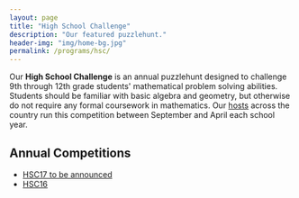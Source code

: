 ```yaml
---
layout: page
title: "High School Challenge"
description: "Our featured puzzlehunt."
header-img: "img/home-bg.jpg"
permalink: /programs/hsc/
---
```


Our **High School Challenge** is an annual puzzlehunt designed to challenge
9th through 12th grade students' mathematical problem solving abilities.
Students should be familiar with basic algebra and geometry, but otherwise
do not require any formal coursework in mathematics.
Our [hosts](/campuses/) across the country run this competition between
September and April each school year.

## Annual Competitions

* [HSC17 to be announced](#)
* [HSC16](/programs/hsc/2016/)
